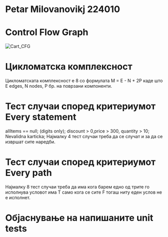 # Petar Milovanovikj 224010

# Control Flow Graph
![Cart_CFG](https://github.com/user-attachments/assets/7973a7d4-875e-4a71-9d0f-27d56495f284)
# Цикломатска комплексност
Цикломатската комплексност е 8 со формулата M = E - N + 2P каде што Е edges, N nodes, P бр. на поврзани компоненти.
# Тест случаи според критериумот Every statement
allItems == null; (digits only); discount > 0,price > 300, quantity > 10; Nevalidna karticka;
Најмалку 4 тест случаи треба да се случат и за да се извршат сите наредби.
# Тест случаи според критериумот Every path
Најмалку 8 тест случаи треба да има кога барем едно од трите го исполнува условот има T само кога се сите F тогаш ниту еден услов не е исполнет.
# Објаснување на напишаните unit tests
